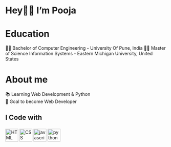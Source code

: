 # Hey👋🏻 I’m Pooja <br>


# Education <br>
👩‍🎓 Bachelor of Computer Engineering - University Of Pune, India 
👩‍🎓 Master of Science  Information Systems - Eastern Michigan University, United States 


# About me <br>

📚 Learning Web Development & Python <br>
🎯 Goal to become Web Developer <br>


<h2 align="left">I Code with</h2>

###

<div align="left">
  
 <img src="https://cdn.jsdelivr.net/gh/devicons/devicon@latest/icons/html5/html5-original.svg" height="40" width="40" alt="HTML logo" />
 <img src="https://cdn.jsdelivr.net/gh/devicons/devicon@latest/icons/css3/css3-original.svg" height="40" width="40" alt="CSS logo" />
 <img src="https://cdn.jsdelivr.net/gh/devicons/devicon/icons/javascript/javascript-original.svg" height="40" width="40" alt="javascript logo"  />
 <img src="https://cdn.jsdelivr.net/gh/devicons/devicon/icons/python/python-original.svg" height="40" width="40" alt="python logo"  />

</div>

###
